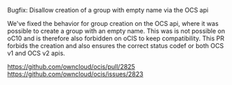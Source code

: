 Bugfix: Disallow creation of a group with empty name via the OCS api

We've fixed the behavior for group creation on the OCS api, where it was
possible to create a group with an empty name. This was is not possible
on oC10 and is therefore also forbidden on oCIS to keep compatibility.
This PR forbids the creation and also ensures the correct status codef
or both OCS v1 and OCS v2 apis.

https://github.com/owncloud/ocis/pull/2825
https://github.com/owncloud/ocis/issues/2823
